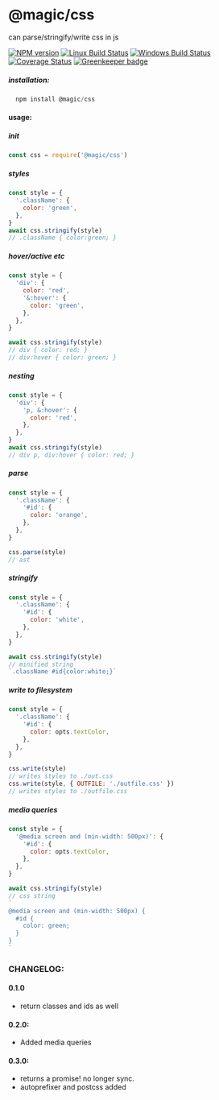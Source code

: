 # @magic/css

can parse/stringify/write css in js

[![NPM version][npm-image]][npm-url]
[![Linux Build Status][travis-image]][travis-url]
[![Windows Build Status][appveyor-image]][appveyor-url]
[![Coverage Status][coveralls-image]][coveralls-url]
[![Greenkeeper badge][greenkeeper-image]][greenkeeper-url]


##### installation:
```javascript
  npm install @magic/css
```

#### usage:

##### init
```javascript
const css = require('@magic/css')
```

##### styles
```javascript
const style = {
  '.className': {
    color: 'green',
  },
}
await css.stringify(style)
// .className { color:green; }
```

##### hover/active etc
```javascript
const style = {
  'div': {
    color: 'red',
    '&:hover': {
      color: 'green',
    },
  },
}

await css.stringify(style)
// div { color: red; }
// div:hover { color: green; }
```

##### nesting
```javascript
const style = {
  'div': {
    'p, &:hover': {
      color: 'red',
    },
  },
}
await css.stringify(style)
// div p, div:hover { color: red; }
```

##### parse
```javascript
const style = {
  '.className': {
    '#id': {
      color: 'orange',
    },
  },
}

css.parse(style)
// ast
```

##### stringify
```javascript
const style = {
  '.className': {
    '#id': {
      color: 'white',
    },
  },
}

await css.stringify(style)
// minified string
`.className #id{color:white;}`
```

##### write to filesystem
```javascript
const style = {
  '.className': {
    '#id': {
      color: opts.textColor,
    },
  },
}

css.write(style)
// writes styles to ./out.css
css.write(style, { OUTFILE: './outfile.css' })
// writes styles to ./outfile.css
```

##### media queries
```javascript
const style = {
  '@media screen and (min-width: 500px)': {
    '#id': {
      color: opts.textColor,
    },
  },
}

await css.stringify(style)
// css string
`
@media screen and (min-width: 500px) {
  #id {
    color: green;
  }
}
`
```

### CHANGELOG:
#### 0.1.0
  * return classes and ids as well

#### 0.2.0:
  * Added media queries

#### 0.3.0:
  * returns a promise! no longer sync.
  * autoprefixer and postcss added


[npm-image]: https://img.shields.io/npm/v/@magic/css.svg
[npm-url]: https://www.npmjs.com/package/@magic/css
[travis-image]: https://travis-ci.com/magic/css.svg?branch=master
[travis-url]: https://travis-ci.org/magic/css
[appveyor-image]: https://ci.appveyor.com/api/projects/status/yk1hmw7ilwb74h5y/branch/master?svg=true
[appveyor-url]: https://ci.appveyor.com/project/jaeh/css/branch/master
[coveralls-image]: https://coveralls.io/repos/github/magic/css/badge.svg
[coveralls-url]: https://coveralls.io/github/magic/css
[greenkeeper-image]: https://badges.greenkeeper.io/magic/css.svg
[greenkeeper-url]: https://greenkeeper.io
